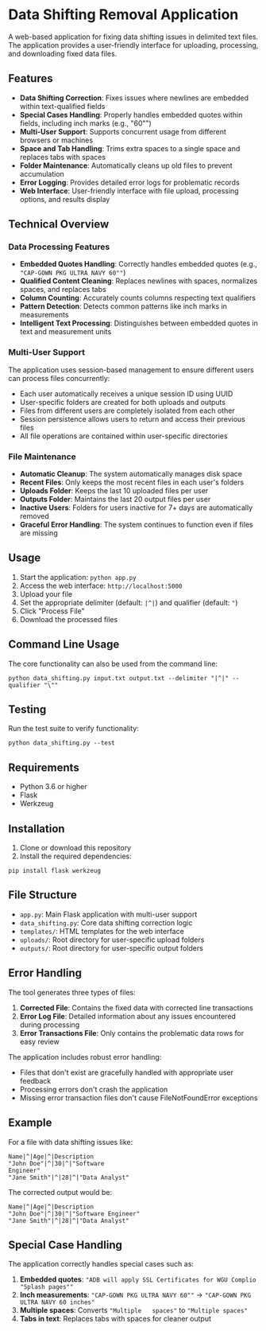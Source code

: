 # Data Shifting Removal Application

A web-based application for fixing data shifting issues in delimited text files. The application provides a user-friendly interface for uploading, processing, and downloading fixed data files.

## Features

- **Data Shifting Correction**: Fixes issues where newlines are embedded within text-qualified fields
- **Special Cases Handling**: Properly handles embedded quotes within fields, including inch marks (e.g., "60"")
- **Multi-User Support**: Supports concurrent usage from different browsers or machines
- **Space and Tab Handling**: Trims extra spaces to a single space and replaces tabs with spaces
- **Folder Maintenance**: Automatically cleans up old files to prevent accumulation
- **Error Logging**: Provides detailed error logs for problematic records
- **Web Interface**: User-friendly interface with file upload, processing options, and results display

## Technical Overview

### Data Processing Features

- **Embedded Quotes Handling**: Correctly handles embedded quotes (e.g., `"CAP-GOWN PKG ULTRA NAVY 60""`)
- **Qualified Content Cleaning**: Replaces newlines with spaces, normalizes spaces, and replaces tabs
- **Column Counting**: Accurately counts columns respecting text qualifiers
- **Pattern Detection**: Detects common patterns like inch marks in measurements
- **Intelligent Text Processing**: Distinguishes between embedded quotes in text and measurement units

### Multi-User Support

The application uses session-based management to ensure different users can process files concurrently:

- Each user automatically receives a unique session ID using UUID
- User-specific folders are created for both uploads and outputs
- Files from different users are completely isolated from each other
- Session persistence allows users to return and access their previous files
- All file operations are contained within user-specific directories

### File Maintenance

- **Automatic Cleanup**: The system automatically manages disk space
- **Recent Files**: Only keeps the most recent files in each user's folders
- **Uploads Folder**: Keeps the last 10 uploaded files per user
- **Outputs Folder**: Maintains the last 20 output files per user
- **Inactive Users**: Folders for users inactive for 7+ days are automatically removed
- **Graceful Error Handling**: The system continues to function even if files are missing

## Usage

1. Start the application: `python app.py`
2. Access the web interface: `http://localhost:5000`
3. Upload your file
4. Set the appropriate delimiter (default: `|^|`) and qualifier (default: `"`)
5. Click "Process File"
6. Download the processed files

## Command Line Usage

The core functionality can also be used from the command line:

```
python data_shifting.py input.txt output.txt --delimiter "|^|" --qualifier "\""
```

## Testing

Run the test suite to verify functionality:

```
python data_shifting.py --test
```

## Requirements

- Python 3.6 or higher
- Flask
- Werkzeug

## Installation

1. Clone or download this repository
2. Install the required dependencies:

```
pip install flask werkzeug
```

## File Structure

- `app.py`: Main Flask application with multi-user support
- `data_shifting.py`: Core data shifting correction logic
- `templates/`: HTML templates for the web interface
- `uploads/`: Root directory for user-specific upload folders
- `outputs/`: Root directory for user-specific output folders

## Error Handling

The tool generates three types of files:

1. **Corrected File**: Contains the fixed data with corrected line transactions
2. **Error Log File**: Detailed information about any issues encountered during processing
3. **Error Transactions File**: Only contains the problematic data rows for easy review

The application includes robust error handling:
- Files that don't exist are gracefully handled with appropriate user feedback
- Processing errors don't crash the application
- Missing error transaction files don't cause FileNotFoundError exceptions

## Example

For a file with data shifting issues like:

```
Name|^|Age|^|Description
"John Doe"|^|30|^|"Software
Engineer"
"Jane Smith"|^|28|^|"Data Analyst"
```

The corrected output would be:

```
Name|^|Age|^|Description
"John Doe"|^|30|^|"Software Engineer"
"Jane Smith"|^|28|^|"Data Analyst"
```

## Special Case Handling

The application correctly handles special cases such as:

1. **Embedded quotes**: `"ADB will apply SSL Certificates for WGU Complio "Splash pages""`
2. **Inch measurements**: `"CAP-GOWN PKG ULTRA NAVY 60""` → `"CAP-GOWN PKG ULTRA NAVY 60 inches"`
3. **Multiple spaces**: Converts `"Multiple   spaces"` to `"Multiple spaces"`
4. **Tabs in text**: Replaces tabs with spaces for cleaner output 